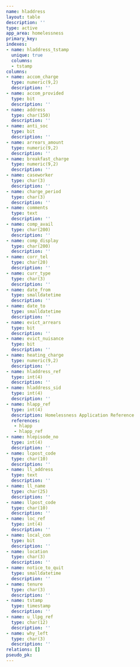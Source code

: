 ```yaml
---
name: hladdress
layout: table
description: ''
type: active
app_area: homelessness
primary_key: 
indexes:
- name: hladdress_tstamp
  unique: true
  columns:
  - tstamp
columns:
- name: accom_charge
  type: numeric(9,2)
  description: ''
- name: accom_provided
  type: bit
  description: ''
- name: address
  type: char(150)
  description: ''
- name: anti_soc
  type: bit
  description: ''
- name: arrears_amount
  type: numeric(9,2)
  description: ''
- name: breakfast_charge
  type: numeric(9,2)
  description: ''
- name: caseworker
  type: char(3)
  description: ''
- name: charge_period
  type: char(3)
  description: ''
- name: comments
  type: text
  description: ''
- name: comp_avail
  type: char(200)
  description: ''
- name: comp_display
  type: char(200)
  description: ''
- name: corr_tel
  type: char(20)
  description: ''
- name: curr_type
  type: char(3)
  description: ''
- name: date_from
  type: smalldatetime
  description: ''
- name: date_to
  type: smalldatetime
  description: ''
- name: evict_arrears
  type: bit
  description: ''
- name: evict_nuisance
  type: bit
  description: ''
- name: heating_charge
  type: numeric(9,2)
  description: ''
- name: hladdress_ref
  type: int(4)
  description: ''
- name: hladdress_sid
  type: int(4)
  description: ''
- name: hlapp_ref
  type: int(4)
  description: Homelessness Application Reference
  references:
   - hlapp
   - hlapp_ref
- name: hlepisode_no
  type: int(4)
  description: ''
- name: lcpost_code
  type: char(10)
  description: ''
- name: ll_address
  type: text
  description: ''
- name: ll_name
  type: char(25)
  description: ''
- name: llpost_code
  type: char(10)
  description: ''
- name: loc_ref
  type: int(4)
  description: ''
- name: local_con
  type: bit
  description: ''
- name: location
  type: char(3)
  description: ''
- name: notice_to_quit
  type: smalldatetime
  description: ''
- name: tenure
  type: char(3)
  description: ''
- name: tstamp
  type: timestamp
  description: ''
- name: u_llpg_ref
  type: char(12)
  description: ''
- name: why_left
  type: char(3)
  description: ''
relations: []
pseudo_pk: 
---
```


